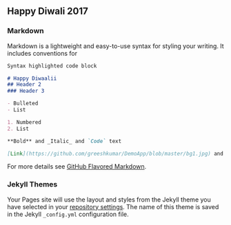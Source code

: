 ## Happy Diwali 2017

### Markdown

Markdown is a lightweight and easy-to-use syntax for styling your writing. It includes conventions for

```markdown
Syntax highlighted code block

# Happy Diwaalii
## Header 2
### Header 3

- Bulleted
- List

1. Numbered
2. List

**Bold** and _Italic_ and `Code` text

[Link](https://github.com/greeshkumar/DemoApp/blob/master/bg1.jpg) and ![bg1.jpg](https://github.com/greeshkumar/DemoApp/blob/master/bg1.jpg)
```

For more details see [GitHub Flavored Markdown](https://guides.github.com/features/mastering-markdown/).

### Jekyll Themes

Your Pages site will use the layout and styles from the Jekyll theme you have selected in your [repository settings](https://github.com/greeshkumar/DemoApp/settings). The name of this theme is saved in the Jekyll `_config.yml` configuration file.
